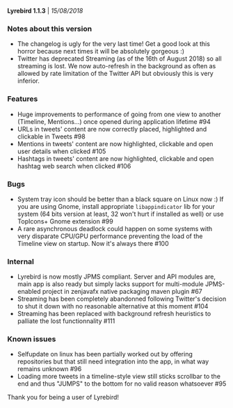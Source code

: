 **Lyrebird 1.1.3** | _15/08/2018_

### Notes about this version
- The changelog is ugly for the very last time! Get a good look at this horror because next times it will be 
absolutely gorgeous :)
- Twitter has deprecated Streaming (as of the 16th of August 2018) so all streaming is lost. We now auto-refresh in the
background as often as allowed by rate limitation of the Twitter API but obviously this is very inferior.

### Features
- Huge improvements to performance of going from one view to another (Timeline, Mentions...) once opened during
application lifetime #94
- URLs in tweets' content are now correctly placed, highlighted and clickable in Tweets #98
- Mentions in tweets' content are now highlighted, clickable and open user details when clicked #105
- Hashtags in tweets' content are now highlighted, clickable and open hashtag web search when clicked #106

### Bugs
- System tray icon should be better than a black square on Linux now :) If you are using Gnome, install appropriate 
`libappindicator` lib for your system (64 bits version at least, 32 won't hurt if installed as well) or use 
TopIcons+ Gnome extension #99
- A rare asynchronous deadlock could happen on some systems with very disparate CPU/GPU performance preventing the load
of the Timeline view on startup. Now it's always there #100

### Internal
- Lyrebird is now mostly JPMS compliant. Server and API modules are, main app is also ready but simply lacks support
for multi-module JPMS-enabled project in zenjavafx native packaging maven plugin #67
- Streaming has been completely abandonned following Twitter's decision to shut it down with no reasonable alternative
at this moment #104
- Streaming has been replaced with background refresh heuristics to palliate the lost functionnality #111

### Known issues
- Selfupdate on linux has been partially worked out by offering repositories but that still need integration 
into the app, in what way remains unknown #96
- Loading more tweets in a timeline-style view still sticks scrollbar to the end and thus "JUMPS" to the bottom for no
valid reason whatsoever #95

Thank you for being a user of Lyrebird!
